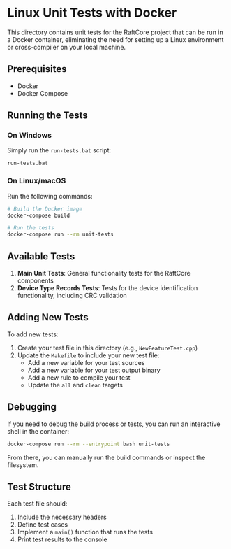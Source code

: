 # Linux Unit Tests with Docker

This directory contains unit tests for the RaftCore project that can be run in a Docker container, eliminating the need for setting up a Linux environment or cross-compiler on your local machine.

## Prerequisites

- Docker
- Docker Compose

## Running the Tests

### On Windows

Simply run the `run-tests.bat` script:

```
run-tests.bat
```

### On Linux/macOS

Run the following commands:

```bash
# Build the Docker image
docker-compose build

# Run the tests
docker-compose run --rm unit-tests
```

## Available Tests

1. **Main Unit Tests**: General functionality tests for the RaftCore components
2. **Device Type Records Tests**: Tests for the device identification functionality, including CRC validation

## Adding New Tests

To add new tests:

1. Create your test file in this directory (e.g., `NewFeatureTest.cpp`)
2. Update the `Makefile` to include your new test file:
   - Add a new variable for your test sources
   - Add a new variable for your test output binary
   - Add a new rule to compile your test
   - Update the `all` and `clean` targets

## Debugging

If you need to debug the build process or tests, you can run an interactive shell in the container:

```bash
docker-compose run --rm --entrypoint bash unit-tests
```

From there, you can manually run the build commands or inspect the filesystem.

## Test Structure

Each test file should:

1. Include the necessary headers
2. Define test cases
3. Implement a `main()` function that runs the tests
4. Print test results to the console 